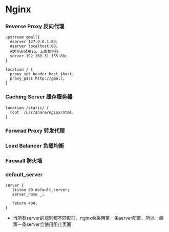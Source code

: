 # Nginx

### Reverse Proxy 反向代理

~~~nginx
upstream gmall{
  #server 127.0.0.1:88;
  #server localhost:88;
  #这里必须用ip，上面都不行
  server 192.168.31.155:88;
}
~~~

~~~nginx
location / {
  proxy_set_header Host $host;
  proxy_pass http://gmall;
}
~~~

### Caching Server 缓存服务器

~~~nginx
location /static/ {
  root  /usr/share/nginx/html;
}
~~~



### Forwrad Proxy 转发代理

### Load Balancer 负载均衡

### Firewall 防火墙

### default_server

~~~nginx
server {
   listen 80 default_server;
   server_name _;
   
   return 404;
}
~~~

- 当所有server的规则都不匹配时，nginx会采用第一条server配置，所以一般第一条server会使用阻止页面